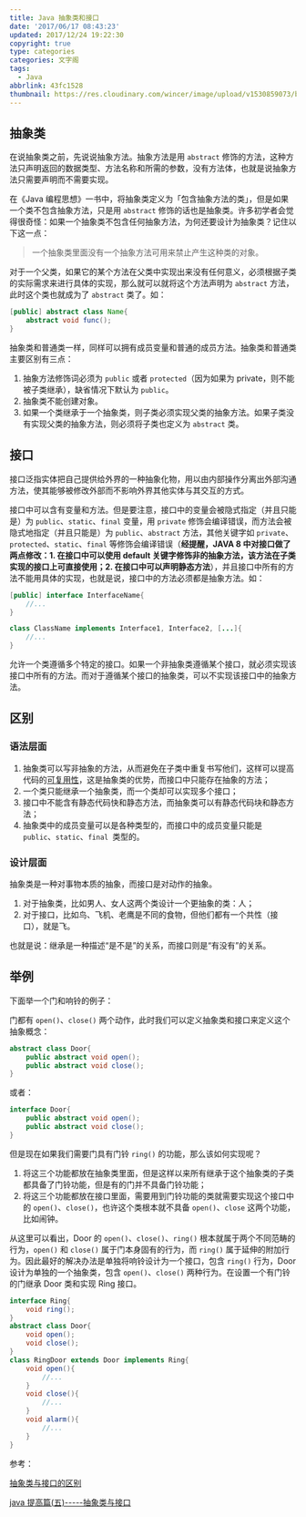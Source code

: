 ```yaml
---
title: Java 抽象类和接口
date: '2017/06/17 08:43:23'
updated: 2017/12/24 19:22:30
copyright: true
type: categories
categories: 文字阁
tags:
  - Java
abbrlink: 43fc1528
thumbnail: https://res.cloudinary.com/wincer/image/upload/v1530859073/blog/abstruct_and_implement/cover.png
---
```


## 抽象类

在说抽象类之前，先说说抽象方法。抽象方法是用 `abstract` 修饰的方法，这种方法只声明返回的数据类型、方法名称和所需的参数，没有方法体，也就是说抽象方法只需要声明而不需要实现。

在《Java 编程思想》一书中，将抽象类定义为「包含抽象方法的类」，但是如果一个类不包含抽象方法，只是用 `abstract` 修饰的话也是抽象类。许多初学者会觉得很奇怪：如果一个抽象类不包含任何抽象方法，为何还要设计为抽象类？记住以下这一点：

> 一个抽象类里面没有一个抽象方法可用来禁止产生这种类的对象。

对于一个父类，如果它的某个方法在父类中实现出来没有任何意义，必须根据子类的实际需求来进行具体的实现，那么就可以就将这个方法声明为 `abstract` 方法，此时这个类也就成为了 `abstract` 类了。如：

```java
[public] abstract class Name{
    abstract void func();
} 
```

<!-- more -->

抽象类和普通类一样，同样可以拥有成员变量和普通的成员方法。抽象类和普通类主要区别有三点：

1. 抽象方法修饰词必须为 `public` 或者 `protected`（因为如果为 private，则不能被子类继承），缺省情况下默认为 `public`。
2. 抽象类不能创建对象。
3. 如果一个类继承于一个抽象类，则子类必须实现父类的抽象方法。如果子类没有实现父类的抽象方法，则必须将子类也定义为 `abstract` 类。

## 接口

接口泛指实体把自己提供给外界的一种抽象化物，用以由内部操作分离出外部沟通方法，使其能够被修改外部而不影响外界其他实体与其交互的方式。

接口中可以含有变量和方法。但是要注意，接口中的变量会被隐式指定（并且只能是）为 `public`、`static`、`final` 变量，用 `private` 修饰会编译错误，而方法会被隐式地指定（并且只能是）为 `public`、`abstract` 方法，其他关键字如 `private`、`protected`、`static`、`final` 等修饰会编译错误（**经提醒，JAVA 8 中对接口做了两点修改：1. 在接口中可以使用 default 关键字修饰非的抽象方法，该方法在子类实现的接口上可直接使用；2. 在接口中可以声明静态方法**），并且接口中所有的方法不能用具体的实现，也就是说，接口中的方法必须都是抽象方法。如：

```java
[public] interface InterfaceName{
    //...
}

class ClassName implements Interface1, Interface2, [...]{
    //...
}
```

允许一个类遵循多个特定的接口。如果一个非抽象类遵循某个接口，就必须实现该接口中所有的方法。而对于遵循某个接口的抽象类，可以不实现该接口中的抽象方法。

## 区别

### 语法层面

1. 抽象类可以写非抽象的方法，从而避免在子类中重复书写他们，这样可以提高代码的[可复用性](https://zh.wikipedia.org/wiki/%E4%BB%A3%E7%A0%81%E5%A4%8D%E7%94%A8)，这是抽象类的优势，而接口中只能存在抽象的方法；
2. 一个类只能继承一个抽象类，而一个类却可以实现多个接口；
3. 接口中不能含有静态代码快和静态方法，而抽象类可以有静态代码块和静态方法；
4. 抽象类中的成员变量可以是各种类型的，而接口中的成员变量只能是 `public`、`static`、`final `类型的。

### 设计层面

抽象类是一种对事物本质的抽象，而接口是对动作的抽象。

1. 对于抽象类，比如男人、女人这两个类设计一个更抽象的类：人；
2. 对于接口，比如鸟、飞机、老鹰是不同的食物，但他们都有一个共性（接口），就是飞。

也就是说：继承是一种描述“是不是”的关系，而接口则是“有没有”的关系。

## 举例

下面举一个门和响铃的例子：

门都有 `open()`、`close()` 两个动作，此时我们可以定义抽象类和接口来定义这个抽象概念：

```java
abstract class Door{
    public abstract void open();
    public abstract void close();
}
```

或者：

```java
interface Door{
    public abstract void open();
    public abstract void close();
}
```

但是现在如果我们需要门具有门铃 `ring()` 的功能，那么该如何实现呢？

1. 将这三个功能都放在抽象类里面，但是这样以来所有继承于这个抽象类的子类都具备了门铃功能，但是有的门并不具备门铃功能；
2. 将这三个功能都放在接口里面，需要用到门铃功能的类就需要实现这个接口中的 `open()`、`close()`，也许这个类根本就不具备 `open()`、`close` 这两个功能，比如闹钟。

从这里可以看出，Door 的 `open()`、`close()`、`ring()` 根本就属于两个不同范畴的行为，`open()` 和 `close()` 属于门本身固有的行为，而 `ring()` 属于延伸的附加行为。因此最好的解决办法是单独将响铃设计为一个接口，包含 `ring()` 行为，Door 设计为单独的一个抽象类，包含 `open()`、`close()` 两种行为。在设置一个有门铃的门继承 Door 类和实现 Ring 接口。

```java
interface Ring{
    void ring();
}
abstract class Door{
    void open();
    void close();
}
class RingDoor extends Door implements Ring{
    void open(){
        //...
    }
    void close(){
        //...
    }
    void alarm(){
        //...
    }
}
```

参考：

[抽象类与接口的区别](http://blog.csdn.net/ttgjz/article/details/2960451)

[java 提高篇(五)-----抽象类与接口](http://www.cnblogs.com/chenssy/p/3376708.html)